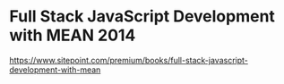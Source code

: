 # Full Stack JavaScript Development with MEAN 2014


https://www.sitepoint.com/premium/books/full-stack-javascript-development-with-mean


